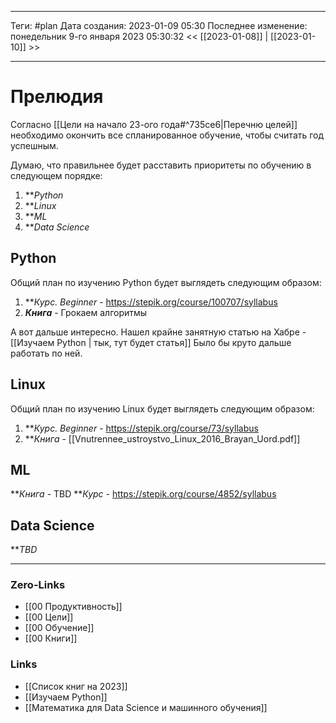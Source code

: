 ___
Теги: #plan 
Дата создания: 2023-01-09 05:30 
Последнее изменение: понедельник 9-го января 2023 05:30:32
<< [[2023-01-08]] | [[2023-01-10]] >> 
___
# Прелюдия

Согласно [[Цели на начало 23-ого года#^735ce6|Перечню целей]] необходимо окончить все спланированное обучение, чтобы считать год успешным.

Думаю, что правильнее будет расставить приоритеты по обучению в следующем порядке:
1. ***Python*
2. ***Linux*
3. ***ML*
4. ***Data Science*

## Python

Общий план по изучению Python будет выглядеть следующим образом:
1. ***Курс. Beginner* - https://stepik.org/course/100707/syllabus
2. ***Книга*** - Грокаем алгоритмы

А вот дальше интересно. Нашел крайне занятную статью на Хабре - [[Изучаем Python | тык, тут будет статья]] Было бы круто дальше работать по ней.


## Linux

Общий план по изучению Linux будет выглядеть следующим образом:
1. ***Курс. Beginner* - https://stepik.org/course/73/syllabus
2. ***Книга* - [[Vnutrennee_ustroystvo_Linux_2016_Brayan_Uord.pdf]]

## ML

***Книга* - TBD
***Курс* - https://stepik.org/course/4852/syllabus

## Data Science

***TBD*
___
### Zero-Links
- [[00 Продуктивность]]
- [[00 Цели]]
- [[00 Обучение]]
- [[00 Книги]]

### Links
- [[Список книг на 2023]]
- [[Изучаем Python]]
- [[Математика для Data Science и машинного обучения]]
